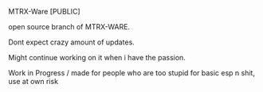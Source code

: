 MTRX-Ware [PUBLIC]

open source branch of MTRX-WARE.

Dont expect crazy amount of updates.

Might continue working on it when i have the passion.

Work in Progress / made for people who are too stupid for basic esp n shit, use at own risk
